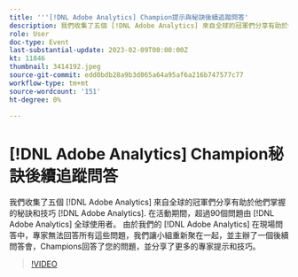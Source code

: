 ```yaml
---
title: '''[!DNL Adobe Analytics] Champion提示與秘訣後續追蹤問答'
description: 我們收集了五個 [!DNL Adobe Analytics] 來自全球的冠軍們分享有助於他們掌握的秘訣和技巧 [!DNL Adobe Analytics]. During the event, over 90 questions were asked by [!DNL Adobe Analytics] 全球使用者。 由於我們的 [!DNL Adobe Analytics] 在現場問答中，專家無法回答所有這些問題，我們讓小組重新聚在一起，並主辦了一個後續問答會，Champions回答了您的問題，並分享了更多的專家提示和技巧。
role: User
doc-type: Event
last-substantial-update: 2023-02-09T00:00:00Z
kt: 11846
thumbnail: 3414192.jpeg
source-git-commit: edd0bdb28a9b3d065a64a95af6a216b747577c77
workflow-type: tm+mt
source-wordcount: '151'
ht-degree: 0%

---
```


# [!DNL Adobe Analytics] Champion秘訣後續追蹤問答

我們收集了五個 [!DNL Adobe Analytics] 來自全球的冠軍們分享有助於他們掌握的秘訣和技巧 [!DNL Adobe Analytics]. 在活動期間，超過90個問題由 [!DNL Adobe Analytics] 全球使用者。 由於我們的 [!DNL Adobe Analytics] 在現場問答中，專家無法回答所有這些問題，我們讓小組重新聚在一起，並主辦了一個後續問答會，Champions回答了您的問題，並分享了更多的專家提示和技巧。

>[!VIDEO](https://video.tv.adobe.com/v/3414192/?quality=12&learn=on)
